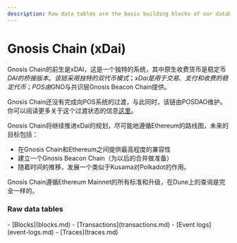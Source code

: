 ```yaml
---
description: Raw data tables are the basic building blocks of our database.
---
```


# Gnosis Chain (xDai)

Gnosis Chain的前生是xDAI，这是一个独特的系统，其中原生收费货币是稳定币$DAI的桥接版本。该链采用独特的双代币模式；xDai是用于交易、支付和收费的稳定代币；POS由$GNO与共识层Gnosis Beacon Chain提供。

Gnosis Chain还没有完成向POS系统的过渡，与此同时，该链由POSDAO维护。你可以阅读更多关于这个过渡状态的信息[这里](https://developers.gnosischain.com/for-validators/consensus)。

Gnosis Chain将继续推进xDai的规划，尽可能地遵循Ethereum的路线图，未来的目标包括：

* 在Gnosis Chain和Ethereum之间提供最高程度的兼容性
* 建立一个Gnosis Beacon Chain（为以后的合并做准备）
* 随着时间的推移，发展一个类似于Kusama对Polkadot的作用。

Gnosis Chain遵循Ethereum Mainnet的所有标准和升级，在Dune上的查询是完全一样的。



### Raw data tables

<div class="cards grid" markdown>
- [Blocks](blocks.md)
- [Transactions](transactions.md)
- [Event logs](event-logs.md)
- [Traces](traces.md)
</div>